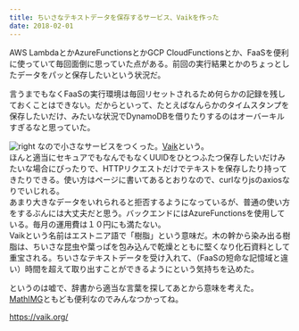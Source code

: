 ```yaml
---
title: ちいさなテキストデータを保存するサービス、Vaikを作った
date: 2018-02-01
---
```


AWS LambdaとかAzureFunctionsとかGCP CloudFunctionsとか、FaaSを便利に使っていて毎回面倒に思っていた点がある。前回の実行結果とかのちょっとしたデータをパッと保存したいという状況だ。

言うまでもなくFaaSの実行環境は毎回リセットされるため何らかの記録を残しておくことはできない。だからといって、たとえばなんらかのタイムスタンプを保存したいだけ、みたいな状況でDynamoDBを借りたりするのはオーバーキルすぎるなと思っていた。

![right](https://farm5.staticflickr.com/4722/40016596841_fd8ca244a8_b.jpg)
なので小さなサービスをつくった。[Vaik](https://vaik.org)という。<br>
ほんと適当にセキュアでもなんでもなくUUIDをひとつふたつ保存したいだけみたいな場合にぴったりで、HTTPリクエストだけでテキストを保存したり持ってきたりできる。使い方はページに書いてあるとおりなので、curlなりjsのaxiosなりでいじれる。<br>
あまり大きなデータをいれられると拒否するようになっているが、普通の使い方をするぶんには大丈夫だと思う。バックエンドにはAzureFunctionsを使用している。毎月の運用費は１０円にも満たない。<br>
Vaikという名前はエストニア語で「樹脂」という意味だ。木の幹から染み出る樹脂は、ちいさな昆虫や葉っぱを包み込んで乾燥とともに堅くなり化石資料として重宝される。ちいさなテキストデータを受け入れて、（FaaSの短命な記憶域と違い）時間を超えて取り出すことができるようにという気持ちを込めた。

というのは嘘で、辞書から適当な言葉を探してあとから意味を考えた。
[MathIMG](https://mathimg.com)ともども便利なのでみんなつかってね。

<https://vaik.org/>